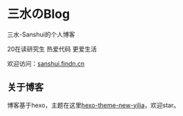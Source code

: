 # 三水のBlog

三水-Sanshui的个人博客

20在读研究生 热爱代码 更爱生活

欢迎访问：[sanshui.findn.cn](https://sanshui.findn.cn/)

## 关于博客

博客基于hexo，主题在这里[hexo-theme-new-yilia](https://github.com/jackhanyuan/hexo-theme-new-yilia)，欢迎star。

